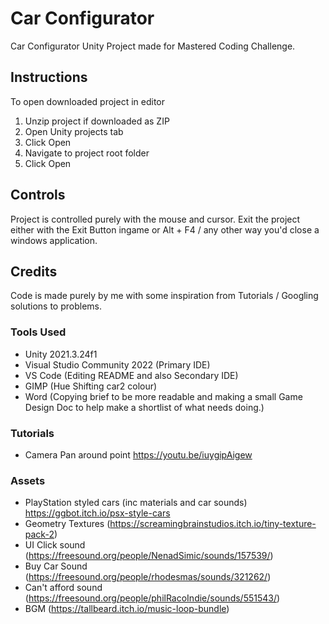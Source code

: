 # Car Configurator
Car Configurator Unity Project made for Mastered Coding Challenge.

## Instructions 
To open downloaded project in editor
1. Unzip project if downloaded as ZIP
2. Open Unity projects tab
3. Click Open
4. Navigate to project root folder
5. Click Open

## Controls
Project is controlled purely with the mouse and cursor.
Exit the project either with the Exit Button ingame or Alt + F4 / any other way you'd close a windows application.

## Credits
Code is made purely by me with some inspiration from Tutorials / Googling solutions to problems.

### Tools Used
- Unity 2021.3.24f1
- Visual Studio Community 2022 (Primary IDE)
- VS Code (Editing README and also Secondary IDE)
- GIMP (Hue Shifting car2 colour)
- Word (Copying brief to be more readable and making a small Game Design Doc to help make a shortlist of what needs doing.)

### Tutorials
- Camera Pan around point https://youtu.be/iuygipAigew

### Assets
- PlayStation styled cars (inc materials and car sounds) https://ggbot.itch.io/psx-style-cars
- Geometry Textures (https://screamingbrainstudios.itch.io/tiny-texture-pack-2)
- UI Click sound (https://freesound.org/people/NenadSimic/sounds/157539/)
- Buy Car Sound (https://freesound.org/people/rhodesmas/sounds/321262/)
- Can't afford sound (https://freesound.org/people/philRacoIndie/sounds/551543/)
- BGM (https://tallbeard.itch.io/music-loop-bundle)